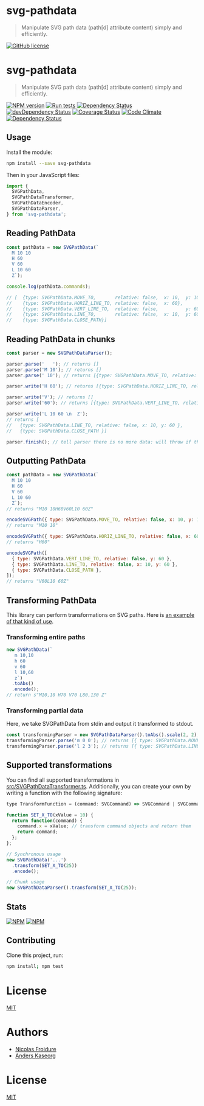 [//]: # ( )
[//]: # (This file is automatically generated by a `metapak`)
[//]: # (module. Do not change it  except between the)
[//]: # (`content:start/end` flags, your changes would)
[//]: # (be overridden.)
[//]: # ( )
# svg-pathdata
> Manipulate SVG path data (path[d] attribute content) simply and efficiently.

[![GitHub license](https://img.shields.io/badge/license-MIT-blue.svg)](https://github.com/nfroidure/svg-pathdata/blob/main/LICENSE)


[//]: # (::contents:start)

# svg-pathdata

> Manipulate SVG path data (path[d] attribute content) simply and efficiently.

[![NPM version](https://badge.fury.io/js/svg-pathdata.svg)](https://npmjs.org/package/svg-pathdata)
[![Run tests](https://github.com/nfroidure/svg-pathdata/actions/workflows/test.yml/badge.svg)](https://github.com/nfroidure/svg-pathdata/actions/workflows/test.yml)
[![Dependency Status](https://david-dm.org/nfroidure/svg-pathdata.svg)](https://david-dm.org/nfroidure/svg-pathdata)
[![devDependency Status](https://david-dm.org/nfroidure/svg-pathdata/dev-status.svg)](https://david-dm.org/nfroidure/svg-pathdata#info=devDependencies)
[![Coverage Status](https://coveralls.io/repos/nfroidure/svg-pathdata/badge.svg?branch=master)](https://coveralls.io/r/nfroidure/svg-pathdata?branch=master)
[![Code Climate](https://codeclimate.com/github/nfroidure/svg-pathdata.svg)](https://codeclimate.com/github/nfroidure/svg-pathdata)
[![Dependency Status](https://dependencyci.com/github/nfroidure/svg-pathdata/badge)](https://dependencyci.com/github/nfroidure/svg-pathdata)

## Usage

Install the module:

```sh
npm install --save svg-pathdata
```

Then in your JavaScript files:

```js
import {
  SVGPathData,
  SVGPathDataTransformer,
  SVGPathDataEncoder,
  SVGPathDataParser,
} from 'svg-pathdata';
```

## Reading PathData

```js
const pathData = new SVGPathData(`
  M 10 10
  H 60
  V 60
  L 10 60
  Z`);

console.log(pathData.commands);

// [  {type: SVGPathData.MOVE_TO,       relative: false,  x: 10,  y: 10},
//    {type: SVGPathData.HORIZ_LINE_TO, relative: false,  x: 60},
//    {type: SVGPathData.VERT_LINE_TO,  relative: false,          y: 60},
//    {type: SVGPathData.LINE_TO,       relative: false,  x: 10,  y: 60},
//    {type: SVGPathData.CLOSE_PATH}]
```

## Reading PathData in chunks

```js
const parser = new SVGPathDataParser();

parser.parse('   '); // returns []
parser.parse('M 10'); // returns []
parser.parse(' 10'); // returns [{type: SVGPathData.MOVE_TO, relative: false, x: 10, y: 10 }]

parser.write('H 60'); // returns [{type: SVGPathData.HORIZ_LINE_TO, relative: false, x: 60 }]

parser.write('V'); // returns []
parser.write('60'); // returns [{type: SVGPathData.VERT_LINE_TO, relative: false, y: 60 }]

parser.write('L 10 60 \n  Z');
// returns [
//   {type: SVGPathData.LINE_TO, relative: false, x: 10, y: 60 },
//   {type: SVGPathData.CLOSE_PATH }]

parser.finish(); // tell parser there is no more data: will throw if there are unfinished commands.
```

## Outputting PathData

```js
const pathData = new SVGPathData(`
  M 10 10
  H 60
  V 60
  L 10 60
  Z`);
// returns "M10 10H60V60L10 60Z"

encodeSVGPath({ type: SVGPathData.MOVE_TO, relative: false, x: 10, y: 10 });
// returns "M10 10"

encodeSVGPath({ type: SVGPathData.HORIZ_LINE_TO, relative: false, x: 60 });
// returns "H60"

encodeSVGPath([
  { type: SVGPathData.VERT_LINE_TO, relative: false, y: 60 },
  { type: SVGPathData.LINE_TO, relative: false, x: 10, y: 60 },
  { type: SVGPathData.CLOSE_PATH },
]);
// returns "V60L10 60Z"
```

## Transforming PathData

This library can perform transformations on SVG paths. Here is
[an example of that kind of use](https://github.com/nfroidure/svgicons2svgfont/blob/aa6df0211419e9d61c417c63bcc353f0cb2ea0c8/src/index.js#L192).

### Transforming entire paths

```js
new SVGPathData(`
   m 10,10
   h 60
   v 60
   l 10,60
   z`)
  .toAbs()
  .encode();
// return s"M10,10 H70 V70 L80,130 Z"
```

### Transforming partial data

Here, we take SVGPathData from stdin and output it transformed to stdout.

```js
const transformingParser = new SVGPathDataParser().toAbs().scale(2, 2);
transformingParser.parse('m 0 0'); // returns [{ type: SVGPathData.MOVE_TO,       relative: false, x: 0, y: 0 }]
transformingParser.parse('l 2 3'); // returns [{ type: SVGPathData.LINE_TO,       relative: false, x: 4, y: 6 }]
```

## Supported transformations

You can find all supported transformations in
[src/SVGPathDataTransformer.ts](https://github.com/nfroidure/SVGPathData/blob/master/src/SVGPathDataTransformer.ts#L47).
Additionally, you can create your own by writing a function with the following
signature:

```js
type TransformFunction = (command: SVGCommand) => SVGCommand | SVGCommand[];

function SET_X_TO(xValue = 10) {
  return function(command) {
    command.x = xValue; // transform command objects and return them
    return command;
  };
};

// Synchronous usage
new SVGPathData('...')
  .transform(SET_X_TO(25))
  .encode();

// Chunk usage
new SVGPathDataParser().transform(SET_X_TO(25));
```

## Stats

[![NPM](https://nodei.co/npm/svg-pathdata.png?downloads=true&stars=true)](https://nodei.co/npm/svg-pathdata/)
[![NPM](https://nodei.co/npm-dl/svg-pathdata.png)](https://nodei.co/npm/svg-pathdata/)

## Contributing

Clone this project, run:

```sh
npm install; npm test
```

# License

[MIT](https://github.com/nfroidure/svg-pathdata/blob/master/LICENSE)

[//]: # (::contents:end)

# Authors
- [Nicolas Froidure](https://insertafter.com/en/index.html)
- [Anders Kaseorg](mailto:andersk@mit.edu)

# License
[MIT](https://github.com/nfroidure/svg-pathdata/blob/main/LICENSE)
